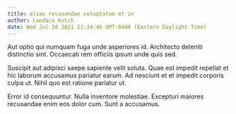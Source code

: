 ```yaml
---
title: alias recusandae voluptatum et in
author: Candace Kutch
date: Wed Jul 28 2021 21:34:46 GMT-0400 (Eastern Daylight Time)
---
```

Aut optio qui numquam fuga unde asperiores id. Architecto deleniti distinctio sint. Occaecati rem officiis ipsum unde quis sed.

 Suscipit aut adipisci saepe sapiente velit soluta. Quae est impedit repellat et hic laborum accusamus pariatur earum. Ad nesciunt et et impedit corporis culpa ut. Nihil quo est ratione pariatur ut.

 Error id consequuntur. Nulla inventore molestiae. Excepturi maiores recusandae enim eos dolor cum. Sunt a accusamus.